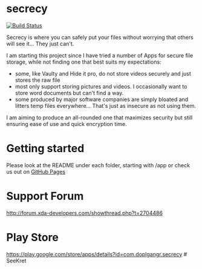 secrecy
=======
[![Build Status](https://travis-ci.org/SecrecySupportTeam/secrecy.svg)](https://travis-ci.org/SecrecySupportTeam/secrecy)

Secrecy is where you can safely put your files without worrying that others will see it... They just can't.

I am starting this project since I have tried a number of Apps for secure file storage, while not finding one that best suits my expectations:
- some, like Vaulty and Hide it pro, do not store videos securely and just stores the raw file
- most only support storing pictures and videos. I occasionally want to store word documents but can't find a way.
- some produced by major software companies are simply bloated and litters temp files everywhere... That's just as insecure as not using them.

I am aiming to produce an all-rounded one that maximizes security but still ensuring ease of use and quick encryption time.


Getting started
=============
Please look at the README under each folder, starting with /app
or check us out on [GitHub Pages](http://secrecysupportteam.github.io/)

Support Forum
=============
http://forum.xda-developers.com/showthread.php?t=2704486

Play Store
============
https://play.google.com/store/apps/details?id=com.doplgangr.secrecy
#   S e e K r e t  
 